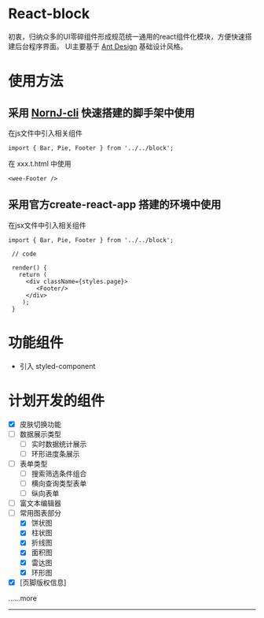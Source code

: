 # React-block

初衷，归纳众多的UI零碎组件形成规范统一通用的react组件化模块，方便快速搭建后台程序界面。
UI主要基于 [Ant Design](http://ant.design/index-cn) 基础设计风格。

# 使用方法

## 采用 [NornJ-cli](https://github.com/joe-sky/nornj-cli) 快速搭建的脚手架中使用

在js文件中引入相关组件

```
import { Bar, Pie, Footer } from '../../block';
```
在 xxx.t.html 中使用

```
<wee-Footer />
```

## 采用官方create-react-app 搭建的环境中使用

在jsx文件中引入相关组件

```
import { Bar, Pie, Footer } from '../../block';

 // code

 render() {
   return (
     <div className={styles.page}>
        <Footer/>
     </div>
    );
 }
```

# 功能组件
- 引入 styled-component

# 计划开发的组件
- [x] 皮肤切换功能
- [ ] 数据展示类型
  - [ ] 实时数据统计展示
  - [ ] 环形进度条展示
- [ ] 表单类型
  - [ ] 搜索筛选条件组合
  - [ ] 横向查询类型表单
  - [ ] 纵向表单
- [ ] 富文本编辑器
- [ ] 常用图表部分
  - [x] 饼状图
  - [x] 柱状图
  - [x] 折线图
  - [x] 面积图
  - [x] 雷达图
  - [x] 环形图
- [x] [页脚版权信息]

……more

-----
